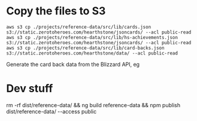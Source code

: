 # Copy the files to S3

```
aws s3 cp ./projects/reference-data/src/lib/cards.json s3://static.zerotoheroes.com/hearthstone/jsoncards/ --acl public-read
aws s3 cp ./projects/reference-data/src/lib/hs-achievements.json s3://static.zerotoheroes.com/hearthstone/jsoncards/ --acl public-read
aws s3 cp ./projects/reference-data/src/lib/card-backs.json s3://static.zerotoheroes.com/hearthstone/data/ --acl public-read
```

Generate the card back data from the Blizzard API, eg

# Dev stuff

rm -rf dist/reference-data/ && ng build reference-data && npm publish dist/reference-data/ --access public
